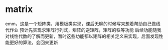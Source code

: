 # matrix
emm，这是一个矩阵类，用模板类实现，课后无聊的时候写来想着帮助自己做线代作业
预计先实现求矩阵行列式，矩阵的逆矩阵，矩阵的秩等功能
后续功能随我对线性代数的了解而更新，暂时这些功能都以矩阵的相关定义来实现，后面发现性能更好的算法，会回来更新
